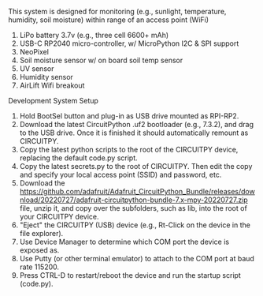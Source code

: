 This system is designed for monitoring (e.g., sunlight, temperature, humidity, soil moisture) within range of an access point (WiFi)

1. LiPo battery 3.7v (e.g., three cell 6600+ mAh)
2. USB-C RP2040 micro-controller, w/ MicroPython I2C & SPI support
3. NeoPixel
4. Soil moisture sensor w/ on board soil temp sensor
5. UV sensor
6. Humidity sensor
7. AirLift Wifi breakout

Development System Setup

1. Hold BootSel button and plug-in as USB drive mounted as RPI-RP2.
2. Download the latest CircuitPython .uf2 bootloader (e.g., 7.3.2), and drag to the USB drive. Once it is finished it should automatically remount as CIRCUITPY.
3. Copy the latest python scripts to the root of the CIRCUITPY device, replacing the default code.py script.
4. Copy the latest secrets.py to the root of CIRCUITPY. Then edit the copy and specify your local access point (SSID) and password, etc.
5. Download the https://github.com/adafruit/Adafruit_CircuitPython_Bundle/releases/download/20220727/adafruit-circuitpython-bundle-7.x-mpy-20220727.zip file, unzip it, and copy over the subfolders, such as lib, into the root of your CIRCUITPY device.
6. "Eject" the CIRCUITPY (USB) device (e.g., Rt-Click on the device in the file explorer).
7. Use Device Manager to determine which COM port the device is exposed as.
8. Use Putty (or other terminal emulator) to attach to the COM port at baud rate 115200.
9. Press CTRL-D to restart/reboot the device and run the startup script (code.py).
